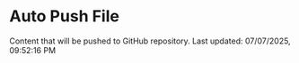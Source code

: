 # Auto Push File

Content that will be pushed to GitHub repository.
Last updated: 07/07/2025, 09:52:16 PM